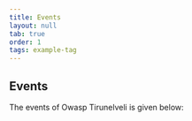 ```yaml
---
title: Events
layout: null
tab: true
order: 1
tags: example-tag
---
```


## Events

The events of Owasp Tirunelveli is given below:
